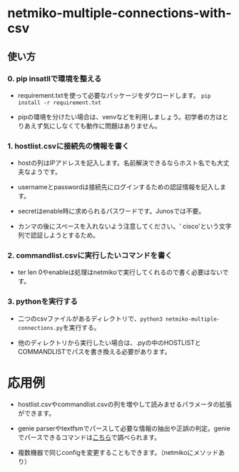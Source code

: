 # netmiko-multiple-connections-with-csv


## 使い方
### 0. pip insatllで環境を整える
- requirement.txtを使って必要なパッケージをダウロードします。
`pip install -r requirement.txt`

- pipの環境を分けたい場合は、venvなどを利用しましょう。初学者の方はとりあえず気にしなくても動作に問題はありません。


### 1. hostlist.csvに接続先の情報を書く
- hostの列はIPアドレスを記入します。名前解決できるならホスト名でも大丈夫なようです。

- usernameとpasswordは接続先にログインするための認証情報を記入します。
- secretはenable時に求められるパスワードです。Junosでは不要。
- カンマの後にスペースを入れないよう注意してください。' cisco'という文字列で認証しようとするため。

### 2. commandlist.csvに実行したいコマンドを書く
- ter len 0やenableは処理はnetmikoで実行してくれるので書く必要はないです。

### 3. pythonを実行する
- 二つのcsvファイルがあるディレクトリで、`python3 netmiko-multiple-connections.py`を実行する。

- 他のディレクトリから実行したい場合は、.pyの中のHOSTLISTとCOMMANDLISTでパスを書き換える必要があります。


# 応用例
- hostlist.csvやcommandlist.csvの列を増やして読みませるパラメータの拡張ができます。

- genie parserやtextfsmでパースして必要な情報の抽出や正誤の判定。genieでパースできるコマンドは[こちら](https://pubhub.devnetcloud.com/media/genie-feature-browser/docs/#/parsers)で調べられます。
- 複数機器で同じconfigを変更することもできます。（netmikoにメソッドあり）
